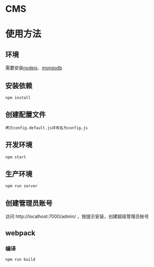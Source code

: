 CMS
===

# 使用方法

## 环境

需要安装[nodejs](https://nodejs.org/)、[mongodb](https://www.mongodb.org/)

## 安装依赖

````
npm install
````

## 创建配置文件

````
拷贝config.default.js并改名为config.js
````

## 开发环境

````
npm start
````

## 生产环境

````
npm run server
````

## 创建管理员账号

访问 http://localhost:7000/admin/ ，按提示安装，创建超级管理员帐号


## webpack

### 编译

````
npm run build
````
